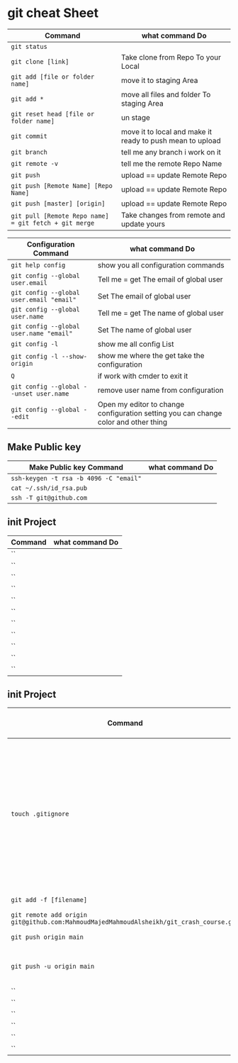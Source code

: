 # git cheat Sheet

| Command |what command Do|
| ----------- | ----------- |
|`git status`||
|`git clone [link]`|Take clone from Repo To your Local|
|`git add [file or folder name]`|move it to staging Area|
|`git add *`|move all files and folder To staging Area|
|`git reset head [file or folder name]`|un stage|
|`git commit`|move it to local and make it ready to push mean to upload|
|`git branch`|tell me any branch i work on it|
|`git remote -v`|tell me the remote Repo Name|
|`git push`|upload == update Remote Repo|
|`git push [Remote Name] [Repo Name]`|upload == update Remote Repo|
|`git push [master] [origin]`|upload == update Remote Repo|
|`git pull [Remote Repo name] = git fetch + git merge`|Take changes from remote and update yours|

|Configuration Command |what command Do|
| ----------- | ----------- |
|`git help config`|show you all configuration commands|
|`git config --global user.email`|Tell me = get  The email of global user|
|`git config --global user.email "email"`|Set The email of global user|
|`git config --global user.name`|Tell me = get  The name of global user|
|`git config --global user.name "email"`|Set The name of global user|
|`git config -l`|show me all config List|
|`git config -l --show-origin`|show me where the get take the configuration|
|`Q`|if work with cmder to exit it|
|`git config --global --unset user.name`|remove user name from configuration|
|`git config --global --edit`|Open my editor to change configuration setting you can change color and other thing|

## Make Public key

|Make Public key Command |what command Do|
| ----------- | ----------- |
|`ssh-keygen -t rsa -b 4096 -C "email"`||
|`cat ~/.ssh/id_rsa.pub`||
|`ssh -T git@github.com`||

## init Project

| Command |what command Do|
| ----------- | ----------- |
|``||
|``||
|``||
|``||
|``||
|``||
|``||
|``||
|``||
|``||
|``||

## init Project

|Command |what command Do|
| ----------- | ----------- |
|`touch .gitignore`|ignore files and holder write inside it `*.log` => any file have this extend will ignore  second `!.vip` this file will not ignore or `folderName` will ignore it|
|`git add -f [filename]`|will add if it ignore|
|`git remote add origin git@github.com:MahmoudMajedMahmoudAlsheikh/git_crash_course.git`||
|`git push origin main`|make push|
|`git push -u origin main`|make pull first and second push|
|``||
|``||
|``||
|``||
|``||
|``||
